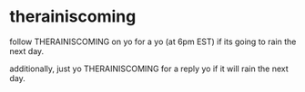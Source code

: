 therainiscoming
==================

follow THERAINISCOMING on yo for a yo (at 6pm EST) if its going to rain the next day.

additionally, just yo THERAINISCOMING for a reply yo if it will rain the next day.
